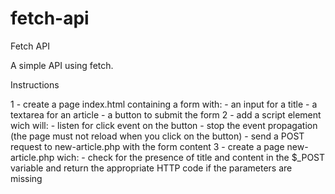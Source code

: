 # fetch-api
Fetch API

A simple API using fetch.

Instructions

1 - create a page index.html containing a form with:
    - an input for a title
    - a textarea for an article
    - a button to submit the form
2 - add a script element wich will:
    - listen for click event on the button
    - stop the event propagation (the page must not reload when you click on the button)
    - send a POST request to new-article.php with the form content
3 - create a page new-article.php wich:
    - check for the presence of title and content in the $_POST variable and return the appropriate HTTP code if the parameters are missing
